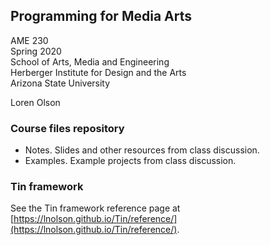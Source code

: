## Programming for Media Arts
AME 230<br>
Spring 2020<br>
School of Arts, Media and Engineering<br>
Herberger Institute for Design and the Arts<br>
Arizona State University<br>

Loren Olson


### Course files repository
- Notes. Slides and other resources from class discussion.
- Examples. Example projects from class discussion.


### Tin framework
See the Tin framework reference page at [https://lnolson.github.io/Tin/reference/](https://lnolson.github.io/Tin/reference/).
